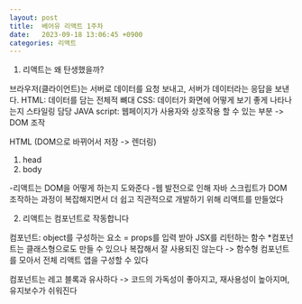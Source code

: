 ```yaml
---
layout: post
title:  베어유 리액트 1주차
date:   2023-09-18 13:06:45 +0900
categories: 리액트
---
```

1. 리액트는 왜 탄생했을까?

브라우저(클라이언트)는 서버로 데이터를 요청 보내고, 서버가 데이터라는 응답을 보낸다.
HTML: 데이터를 담는 전체적 뼈대
CSS: 데이터가 화면에 어떻게 보기 좋게 나타나는지 스타일링 담당
JAVA script: 웹페이지가 사용자와 상호작용 할 수 있는 부분 -> DOM 조작

HTML (DOM으로 바뀌어서 저장 -> 렌더링)
1) head
2) body

-리액트는 DOM을 어떻게 하는지 도와준다
-웹 발전으로 인해 자바 스크립트가 DOM 조작하는 과정이 복잡해지면서 더 쉽고 직관적으로 개발하기 위해 리액트를 만들었다

2. 리액트는 컴포넌트로 작동합니다

컴포넌트: object를 구성하는 요소 = props를 입력 받아 JSX를 리턴하는 함수
*컴포넌트는 클래스형으로도 만들 수 있으나 복잡해서 잘 사용되진 않는다
-> 함수형 컴포넌트를 모아서 전체 리액트 앱을 구성할 수 있다

컴포넌트는 레고 블록과 유사하다 
-> 코드의 가독성이 좋아지고, 재사용성이 높아지며, 유지보수가 쉬워진다



